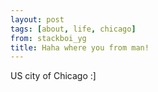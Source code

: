 ```yaml
---
layout: post
tags: [about, life, chicago]
from: stackboi_yg
title: Haha where you from man!
---
```

US city of Chicago :]
